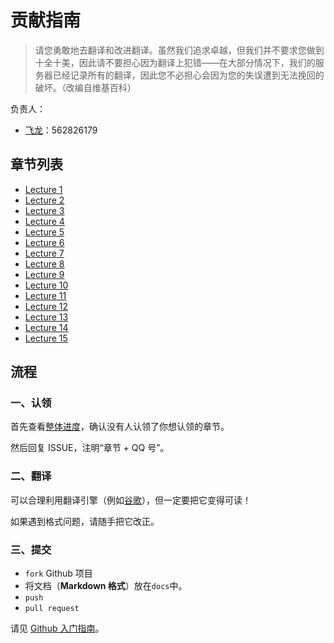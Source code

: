 # 贡献指南

> 请您勇敢地去翻译和改进翻译。虽然我们追求卓越，但我们并不要求您做到十全十美，因此请不要担心因为翻译上犯错——在大部分情况下，我们的服务器已经记录所有的翻译，因此您不必担心会因为您的失误遭到无法挽回的破坏。（改编自维基百科）

负责人：

+   [飞龙](https://github.com/wizardforcel)：562826179

## 章节列表

+   [Lecture 1](https://web.stanford.edu/class/cs234/slides/lnotes_intro.pdf)
+   [Lecture 2](https://web.stanford.edu/class/cs234/slides/lnotes2.pdf)
+   [Lecture 3](https://web.stanford.edu/class/cs234/slides/lnotes3.pdf)
+   [Lecture 4](https://web.stanford.edu/class/cs234/slides/lnotes4.pdf)
+   [Lecture 5](https://web.stanford.edu/class/cs234/slides/lnotes5.pdf)
+   [Lecture 6](https://web.stanford.edu/class/cs234/slides/lnotes6.pdf)
+   [Lecture 7](https://web.stanford.edu/class/cs234/slides/lnotes7.pdf)
+   [Lecture 8](https://web.stanford.edu/class/cs234/slides/lnotes8.pdf)
+   [Lecture 9](https://web.stanford.edu/class/cs234/slides/lnotes9.pdf)
+   [Lecture 10](https://web.stanford.edu/class/cs234/slides/lnotes10.pdf)
+   [Lecture 11](https://web.stanford.edu/class/cs234/slides/lnotes11.pdf)
+   [Lecture 12](https://web.stanford.edu/class/cs234/slides/lnotes12.pdf)
+   [Lecture 13](https://web.stanford.edu/class/cs234/slides/lnotes13.pdf)
+   [Lecture 14](https://web.stanford.edu/class/cs234/slides/lnotes14.pdf)
+   [Lecture 15](https://web.stanford.edu/class/cs234/slides/lnotes15.pdf)

## 流程

### 一、认领

首先查看[整体进度](https://github.com/apachecn/stanford-cs234-notes-zh/issues/1)，确认没有人认领了你想认领的章节。
 
然后回复 ISSUE，注明“章节 + QQ 号”。

### 二、翻译

可以合理利用翻译引擎（例如[谷歌](https://translate.google.cn/)），但一定要把它变得可读！

如果遇到格式问题，请随手把它改正。

### 三、提交

+   `fork` Github 项目
+   将文档（**Markdown 格式**）放在`docs`中。
+   `push`
+   `pull request`

请见 [Github 入门指南](https://github.com/apachecn/kaggle/blob/master/docs/GitHub)。
